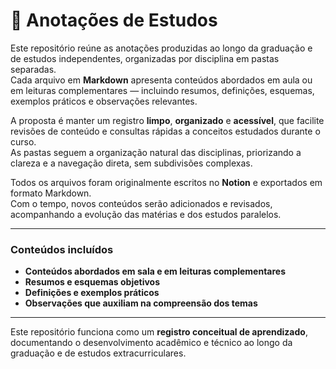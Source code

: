 # 📖 Anotações de Estudos

Este repositório reúne as anotações produzidas ao longo da graduação e de estudos independentes, organizadas por disciplina em pastas separadas.  
Cada arquivo em **Markdown** apresenta conteúdos abordados em aula ou em leituras complementares — incluindo resumos, definições, esquemas, exemplos práticos e observações relevantes.

A proposta é manter um registro **limpo**, **organizado** e **acessível**, que facilite revisões de conteúdo e consultas rápidas a conceitos estudados durante o curso.  
As pastas seguem a organização natural das disciplinas, priorizando a clareza e a navegação direta, sem subdivisões complexas.

Todos os arquivos foram originalmente escritos no **Notion** e exportados em formato Markdown.  
Com o tempo, novos conteúdos serão adicionados e revisados, acompanhando a evolução das matérias e dos estudos paralelos.

---

### Conteúdos incluídos

- **Conteúdos abordados em sala e em leituras complementares**  
- **Resumos e esquemas objetivos**  
- **Definições e exemplos práticos**  
- **Observações que auxiliam na compreensão dos temas**

---

Este repositório funciona como um **registro conceitual de aprendizado**, documentando o desenvolvimento acadêmico e técnico ao longo da graduação e de estudos extracurriculares.
